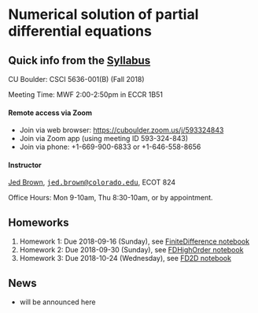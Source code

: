 # Numerical solution of partial differential equations

## Quick info from the [Syllabus](Syllabus.md)

CU Boulder: CSCI 5636-001(B) (Fall 2018)

Meeting Time: MWF 2:00-2:50pm in ECCR 1B51

#### Remote access via Zoom

* Join via web browser: https://cuboulder.zoom.us/j/593324843
* Join via Zoom app (using meeting ID 593-324-843)
* Join via phone: +1-669-900-6833 or +1-646-558-8656

#### Instructor

[Jed Brown](https://jedbrown.org), [<tt>jed.brown@colorado.edu</tt>](mailto:jed.brown@colorado.edu), ECOT 824

Office Hours: Mon 9-10am, Thu 8:30-10am, or by appointment.

## Homeworks

1. Homework 1: Due 2018-09-16 (Sunday), see [FiniteDifference notebook](FiniteDifference.ipynb)
2. Homework 2: Due 2018-09-30 (Sunday), see [FDHighOrder notebook](FDHighOrder.ipynb)
3. Homework 3: Due 2018-10-24 (Wednesday), see [FD2D notebook](FD2D.ipnb)

## News

* will be announced here
